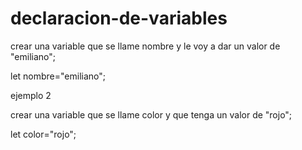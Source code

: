 # declaracion-de-variables
crear una variable que se llame nombre y le voy a dar un valor de "emiliano";

let nombre="emiliano";

ejemplo 2


crear una variable que se llame color y que tenga un valor de "rojo";

let color="rojo";
